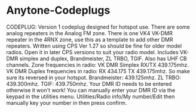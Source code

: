 # Anytone-Codeplugs
CODEPLUG: Version 1 codeplug designed for hotspot use. 
There are some analog repeaters in the Analog FM zone. 
There is one VK4 VK-DMR repeater in the 4RNX zone, use this as a template to add other DMR repeaters.
Written using CPS Ver 1.27 so should be fine for older model radios.
Open it in later CPS versions to suit your radio model.
Includes VK-DMR simplex and duplex, Brandmeister, ZL TRBO, TGIF.
Also has UHF CB channels.
Zone frequencies in radio: 
VK DMR Simplex RX/TX 439.175mhz. 
VK DMR Duplex frequencies in radio: RX 434.175 TX 439.175mhz. So make sure its reversed in your hotspot. 
Brandmeister: 439.125mhz.
ZL TRBO: 439.300mhz.
TGIF: 439.750mhz.
Your DMR ID needs to be entered otherwise it won't work! 
You can manually enter your DMR ID via the keypad in the utilities menu. 
Utilities/Radio info/My number/Edit then manually key your number in then press confirm. 
